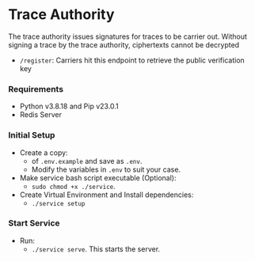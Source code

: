 # Trace Authority
The trace authority issues signatures for traces to be carrier out. Without signing a trace by the trace authority, ciphertexts cannot be decrypted

- ```/register```: Carriers hit this endpoint to retrieve the public verification key


### Requirements
- Python v3.8.18 and Pip v23.0.1
- Redis Server

### Initial Setup
- Create a copy:
    - of ```.env.example``` and save as ```.env```.
    - Modify the variables in ```.env``` to suit your case.
- Make service bash script executable (Optional): 
    - ```sudo chmod +x ./service```.
- Create Virtual Environment and Install dependencies: 
    - ```./service setup```


### Start Service
- Run: 
    - ```./service serve```. This starts the server.